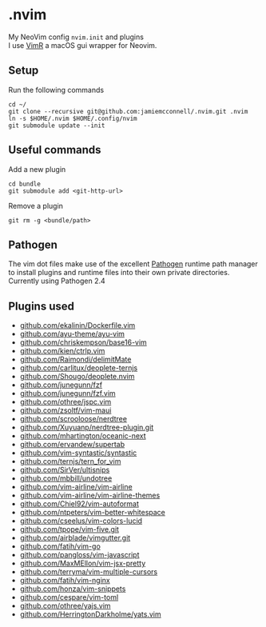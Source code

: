 .nvim
======

My NeoVim config `nvim.init` and plugins  
I use [VimR](http://vimr.org/) a macOS gui wrapper for Neovim.

## Setup
Run the following commands
```console
cd ~/
git clone --recursive git@github.com:jamiemcconnell/.nvim.git .nvim
ln -s $HOME/.nvim $HOME/.config/nvim
git submodule update --init
```

## Useful commands
Add a new plugin
``` console
cd bundle
git submodule add <git-http-url>
```

Remove a plugin
``` console
git rm -g <bundle/path>
```

## Pathogen
The vim dot files make use of the excellent [Pathogen](https://github.com/tpope/vim-pathogen) runtime path manager to install plugins and runtime files into their own private directories.
Currently using Pathogen 2.4

## Plugins used
* [github.com/ekalinin/Dockerfile.vim](https://github.com/ekalinin/Dockerfile.vim.git)
* [github.com/ayu-theme/ayu-vim](https://github.com/ayu-theme/ayu-vim.git)
* [github.com/chriskempson/base16-vim](https://github.com/chriskempson/base16-vim)
* [github.com/kien/ctrlp.vim](https://github.com/kien/ctrlp.vim.git)
* [github.com/Raimondi/delimitMate](https://github.com/Raimondi/delimitMate.git)
* [github.com/carlitux/deoplete-ternjs](https://github.com/carlitux/deoplete-ternjs.git)
* [github.com/Shougo/deoplete.nvim](https://github.com/Shougo/deoplete.nvim.git)
* [github.com/junegunn/fzf](https://github.com/junegunn/fzf)
* [github.com/junegunn/fzf.vim](https://github.com/junegunn/fzf.vim.git)
* [github.com/othree/jspc.vim](https://github.com/othree/jspc.vim.git)
* [github.com/zsoltf/vim-maui](https://github.com/zsoltf/vim-maui.git)
* [github.com/scrooloose/nerdtree](https://github.com/scrooloose/nerdtree.git)
* [github.com/Xuyuanp/nerdtree-plugin.git](https://github.com/Xuyuanp/nerdtree-git-plugin.git)
* [github.com/mhartington/oceanic-next](https://github.com/mhartington/oceanic-next.git)
* [github.com/ervandew/supertab](https://github.com/ervandew/supertab.git)
* [github.com/vim-syntastic/syntastic](https://github.com/vim-syntastic/syntastic.git)
* [github.com/ternjs/tern_for_vim](https://github.com/ternjs/tern_for_vim.git)
* [github.com/SirVer/ultisnips](https://github.com/SirVer/ultisnips.git)
* [github.com/mbbill/undotree](https://github.com/mbbill/undotree.git)
* [github.com/vim-airline/vim-airline](https://github.com/vim-airline/vim-airline.git)
* [github.com/vim-airline/vim-airline-themes](https://github.com/vim-airline/vim-airline-themes.git)
* [github.com/Chiel92/vim-autoformat](https://github.com/Chiel92/vim-autoformat.git)
* [github.com/ntpeters/vim-better-whitespace](https://github.com/ntpeters/vim-better-whitespace.git)
* [github.com/cseelus/vim-colors-lucid](https://github.com/cseelus/vim-colors-lucid.git)
* [github.com/tpope/vim-five.git](https://github.com/tpope/vim-fugitive.git)
* [github.com/airblade/vimgutter.git](https://github.com/airblade/vim-gitgutter.git)
* [github.com/fatih/vim-go](https://github.com/fatih/vim-go.git)
* [github.com/pangloss/vim-javascript](https://github.com/pangloss/vim-javascript.git)
* [github.com/MaxMEllon/vim-jsx-pretty](https://github.com/MaxMEllon/vim-jsx-pretty.git)
* [github.com/terryma/vim-multiple-cursors](https://github.com/terryma/vim-multiple-cursors.git)
* [github.com/fatih/vim-nginx](https://github.com/fatih/vim-nginx.git)
* [github.com/honza/vim-snippets](https://github.com/honza/vim-snippets.git)
* [github.com/cespare/vim-toml](https://github.com/cespare/vim-toml.git)
* [github.com/othree/yajs.vim](https://github.com/othree/yajs.vim.git)
* [github.com/HerringtonDarkholme/yats.vim](https://github.com/HerringtonDarkholme/yats.vim.git)
